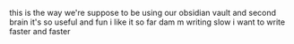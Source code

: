 this is the way we're suppose to be using our obsidian vault and second brain it's so useful and fun i like it so far dam m writing slow i want to write faster and faster

